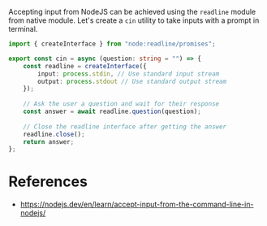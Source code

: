 Accepting input from NodeJS can be achieved using the `readline` module from native module.
Let's create a `cin` utility to take inputs with a prompt in terminal.

```typescript
import { createInterface } from "node:readline/promises";

export const cin = async (question: string = "") => {
	const readline = createInterface({
		input: process.stdin, // Use standard input stream
		output: process.stdout // Use standard output stream
	});
	
	// Ask the user a question and wait for their response
	const answer = await readline.question(question);
	
	// Close the readline interface after getting the answer
	readline.close();
	return answer;
};
```

# References

- https://nodejs.dev/en/learn/accept-input-from-the-command-line-in-nodejs/